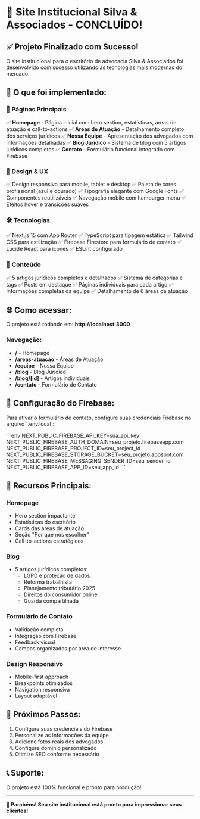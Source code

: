 # 🎉 Site Institucional Silva & Associados - CONCLUÍDO!

## ✅ Projeto Finalizado com Sucesso!

O site institucional para o escritório de advocacia Silva & Associados foi desenvolvido com sucesso utilizando as tecnologias mais modernas do mercado.

## 🚀 O que foi implementado:

### 📄 Páginas Principais
✅ **Homepage** - Página inicial com hero section, estatísticas, áreas de atuação e call-to-actions
✅ **Áreas de Atuação** - Detalhamento completo dos serviços jurídicos
✅ **Nossa Equipe** - Apresentação dos advogados com informações detalhadas
✅ **Blog Jurídico** - Sistema de blog com 5 artigos jurídicos completos
✅ **Contato** - Formulário funcional integrado com Firebase

### 🎨 Design & UX
✅ Design responsivo para mobile, tablet e desktop
✅ Paleta de cores profissional (azul e dourado)
✅ Tipografia elegante com Google Fonts
✅ Componentes reutilizáveis
✅ Navegação mobile com hamburger menu
✅ Efeitos hover e transições suaves

### 🛠️ Tecnologias
✅ Next.js 15 com App Router
✅ TypeScript para tipagem estática
✅ Tailwind CSS para estilização
✅ Firebase Firestore para formulário de contato
✅ Lucide React para ícones
✅ ESLint configurado

### 📝 Conteúdo
✅ 5 artigos jurídicos completos e detalhados
✅ Sistema de categorias e tags
✅ Posts em destaque
✅ Páginas individuais para cada artigo
✅ Informações completas da equipe
✅ Detalhamento de 6 áreas de atuação

## 🌐 Como acessar:

O projeto está rodando em: **http://localhost:3000**

### Navegação:
- **/** - Homepage
- **/areas-atuacao** - Áreas de Atuação
- **/equipe** - Nossa Equipe  
- **/blog** - Blog Jurídico
- **/blog/[id]** - Artigos individuais
- **/contato** - Formulário de Contato

## 🔧 Configuração do Firebase:

Para ativar o formulário de contato, configure suas credenciais Firebase no arquivo \`.env.local\`:

\`\`\`env
NEXT_PUBLIC_FIREBASE_API_KEY=sua_api_key
NEXT_PUBLIC_FIREBASE_AUTH_DOMAIN=seu_projeto.firebaseapp.com
NEXT_PUBLIC_FIREBASE_PROJECT_ID=seu_project_id
NEXT_PUBLIC_FIREBASE_STORAGE_BUCKET=seu_projeto.appspot.com
NEXT_PUBLIC_FIREBASE_MESSAGING_SENDER_ID=seu_sender_id
NEXT_PUBLIC_FIREBASE_APP_ID=seu_app_id
\`\`\`

## 📱 Recursos Principais:

### Homepage
- Hero section impactante
- Estatísticas do escritório
- Cards das áreas de atuação
- Seção "Por que nos escolher"
- Call-to-actions estratégicos

### Blog
- 5 artigos jurídicos completos:
  - LGPD e proteção de dados
  - Reforma trabalhista
  - Planejamento tributário 2025
  - Direitos do consumidor online
  - Guarda compartilhada

### Formulário de Contato
- Validação completa
- Integração com Firebase
- Feedback visual
- Campos organizados por área de interesse

### Design Responsivo
- Mobile-first approach
- Breakpoints otimizados
- Navigation responsiva
- Layout adaptável

## 🎯 Próximos Passos:

1. Configure suas credenciais do Firebase
2. Personalize as informações da equipe
3. Adicione fotos reais dos advogados
4. Configure domínio personalizado
5. Otimize SEO conforme necessário

## 📞 Suporte:

O projeto está 100% funcional e pronto para produção! 

---

**🎉 Parabéns! Seu site institucional está pronto para impressionar seus clientes!**

